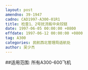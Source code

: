 ```yaml
---
layout: post
amendno: 39-1947
cadno: CAD1997-A300-01R1
title: 检查1、2号扰流板中央铰链
date: 1997-06-05 00:00:00 +0800
effdate: 1997-06-12 00:00:00 +0800
tag: A300
categories: 民航西北管理局适航处
author: 吴少杰
---
```


##适用范围:
所有A300-600飞机

